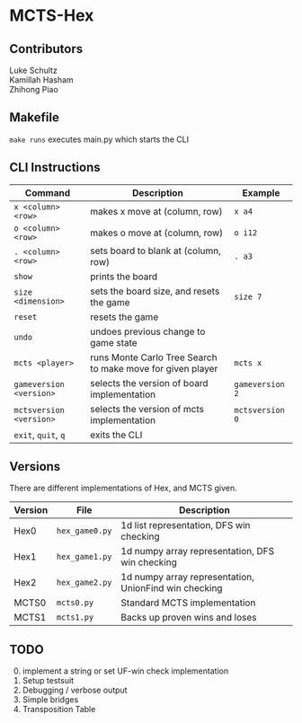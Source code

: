 # MCTS-Hex

## Contributors

Luke Schultz <br>
Kamillah Hasham <br>
Zhihong Piao <br>

## Makefile

`make runs`
executes main.py which starts the CLI

## CLI Instructions

| Command | Description | Example |
| --- | --- | --- |
| `x <column><row>` | makes x move at (column, row) | `x a4` |
| `o <column><row>` | makes o move at (column, row) | `o i12` |
| `. <column><row>` | sets board to blank at (column, row) | `. a3` |
| `show` | prints the board | |
| `size <dimension>` | sets the board size, and resets the game | `size 7` |
| `reset`| resets the game | |
| `undo` | undoes previous change to game state | |
| `mcts <player>` | runs Monte Carlo Tree Search to make move for given player | `mcts x` |
| `gameversion <version>` | selects the version of board implementation | `gameversion 2` |
| `mctsversion <version>` | selects the version of mcts implementation | `mctsversion 0` |
| `exit`, `quit`, `q` | exits the CLI | |

## Versions

There are different implementations of Hex, and MCTS given.

| Version | File | Description |
| --- | --- | --- |
| Hex0 | `hex_game0.py` | 1d list representation, DFS win checking |
| Hex1 | `hex_game1.py` | 1d numpy array representation, DFS win checking |
| Hex2 | `hex_game2.py` | 1d numpy array representation, UnionFind win checking |
| MCTS0 | `mcts0.py` | Standard MCTS implementation |
| MCTS1 | `mcts1.py` | Backs up proven wins and loses |

## TODO

0. implement a string or set UF-win check implementation
1. Setup testsuit
2. Debugging / verbose output
3. Simple bridges
4. Transposition Table
